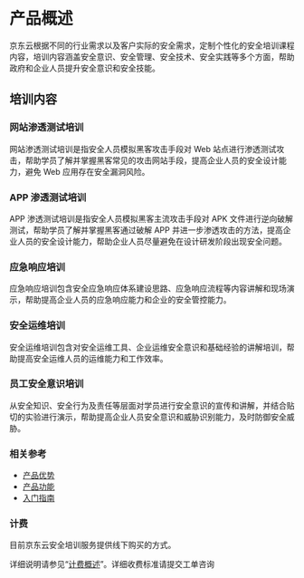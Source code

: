 
# 产品概述
京东云根据不同的行业需求以及客户实际的安全需求，定制个性化的安全培训课程内容，培训内容涵盖安全意识、安全管理、安全技术、安全实践等多个方面，帮助政府和企业人员提升安全意识和安全技能。


## 培训内容
### 网站渗透测试培训
网站渗透测试培训是指安全人员模拟黑客攻击手段对 Web 站点进行渗透测试攻击，帮助学员了解并掌握黑客常见的攻击网站手段，提高企业人员的安全设计能力，避免 Web 应用存在安全漏洞风险。
### APP 渗透测试培训
APP 渗透测试培训是指安全人员模拟黑客主流攻击手段对 APK 文件进行逆向破解测试，帮助学员了解并掌握黑客通过破解 APP 并进一步渗透攻击的方法，提高企业人员的安全设计能力，帮助企业人员尽量避免在设计研发阶段出现安全问题。 
### 应急响应培训
应急响应培训包含安全应急响应体系建设思路、应急响应流程等内容讲解和现场演示，帮助提高企业人员的应急响应能力和企业的安全管控能力。
### 安全运维培训
安全运维培训包含对安全运维工具、企业运维安全意识和基础经验的讲解培训，帮助提高安全运维人员的运维能力和工作效率。
### 员工安全意识培训
从安全知识、安全行为及责任等层面对学员进行安全意识的宣传和讲解，并结合贴切的实验进行演示，帮助提高企业人员安全意识和威胁识别能力，及时防御安全威胁。


### 相关参考

 - [产品优势](../Introduction/Benefits.md)
 - [产品功能](../Introduction/Features.md)
 - [入门指南](../Getting-Started/Getting-Started.md)

### 计费

目前京东云安全培训服务提供线下购买的方式。

详细说明请参见“[计费概述](../Pricing/Billing-Overview.md)”。详细收费标准请提交工单咨询
